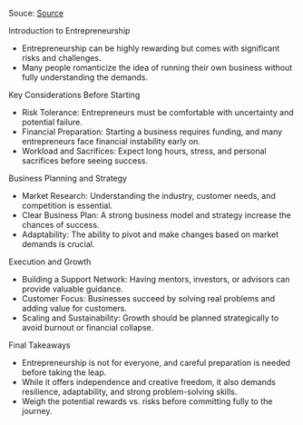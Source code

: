 Souce: [Source](https://hbr.org/2020/07/so-you-want-to-be-an-entrepreneur)

Introduction to Entrepreneurship

- Entrepreneurship can be highly rewarding but comes with significant risks and challenges.
- Many people romanticize the idea of running their own business without fully understanding the demands.

Key Considerations Before Starting

- Risk Tolerance: Entrepreneurs must be comfortable with uncertainty and potential failure.
- Financial Preparation: Starting a business requires funding, and many entrepreneurs face financial instability early on.
- Workload and Sacrifices: Expect long hours, stress, and personal sacrifices before seeing success.

Business Planning and Strategy

- Market Research: Understanding the industry, customer needs, and competition is essential.
- Clear Business Plan: A strong business model and strategy increase the chances of success.
- Adaptability: The ability to pivot and make changes based on market demands is crucial.

Execution and Growth

- Building a Support Network: Having mentors, investors, or advisors can provide valuable guidance.
- Customer Focus: Businesses succeed by solving real problems and adding value for customers.
- Scaling and Sustainability: Growth should be planned strategically to avoid burnout or financial collapse.

Final Takeaways

- Entrepreneurship is not for everyone, and careful preparation is needed before taking the leap.
- While it offers independence and creative freedom, it also demands resilience, adaptability, and strong problem-solving skills.
- Weigh the potential rewards vs. risks before committing fully to the journey.


